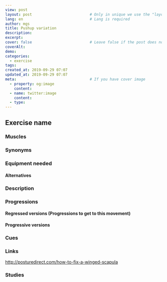```yaml
---
view: post
layout: post                          # Only in unique we use the "layout: post"
lang: en                              # Lang is required
author: mgs
title: Pushup variation
description: 
excerpt: 
cover: false                          # Leave false if the post does not have cover image, if there is set to true
coverAlt: 
demo: 
categories:
  - exercise
tags: 
created_at: 2019-09-29 07:07
updated_at: 2019-09-29 07:07
meta:                                 # If you have cover image
  - property: og:image
    content:  
  - name: twitter:image
    content: 
  - type:  
---
```

## Exercise name
### Muscles
### Synonyms
### Equipment needed
#### Alternatives
### Description
### Progressions
#### Regressed versions (Progressions to get to this movement)
#### Progressive versions
### Cues
### Links
http://posturedirect.com/how-to-fix-a-winged-scapula
### Studies